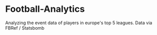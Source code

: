 # Football-Analytics
Analyzing the event data of players in europe's top 5 leagues.
Data via FBRef / Statsbomb
